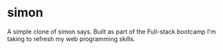 # simon

A simple clone of simon says.  Built as part of the Full-stack bootcamp I'm taking to refresh my web programming skills.
